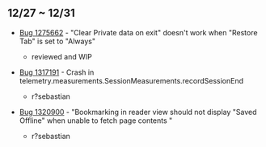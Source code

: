 ## 12/27 ~ 12/31
    
- [Bug 1275662](https://bugzilla.mozilla.org/show_bug.cgi?id=1275662) - "Clear Private data on exit" doesn't work when "Restore Tab" is set to "Always"
    - reviewed and WIP
    
- [Bug 1317191](https://bugzilla.mozilla.org/show_bug.cgi?id=1317191) - Crash in telemetry.measurements.SessionMeasurements.recordSessionEnd
    - r?sebastian
    
- [Bug 1320900](https://bugzilla.mozilla.org/show_bug.cgi?id=1320900) - "Bookmarking in reader view should not display "Saved Offline" when unable to fetch page contents "
    - r?sebastian
    


   
